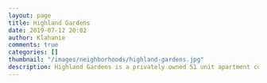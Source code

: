 ```yaml
---
layout: page
title: Highland Gardens
date: 2019-07-12 20:02
author: Klahanie
comments: true
categories: []
thumbnail: "/images/neighborhoods/highland-gardens.jpg"
description: Highland Gardens is a privately owned 51 unit apartment community. It is located across from the QFC shopping center and commercial area of Klahanie.
---
```

<object type="image/svg+xml" data="{{site.url}}images/neighborhoods/highland-gardens.svg" class="img-fluid"/>